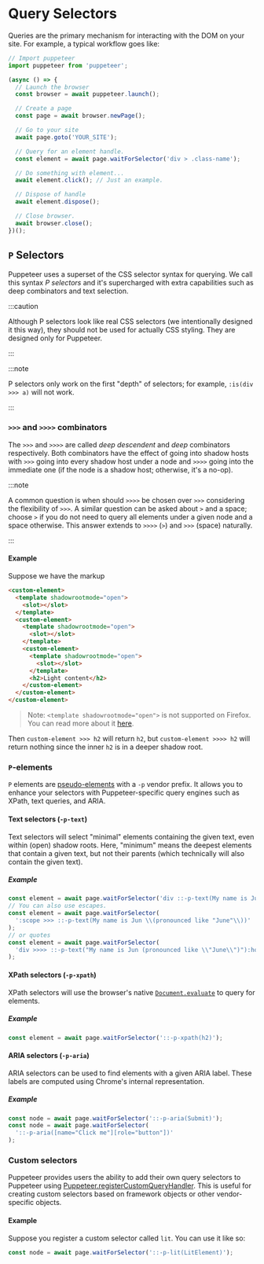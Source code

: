 # Query Selectors

Queries are the primary mechanism for interacting with the DOM on your site. For example, a typical workflow goes like:

```ts
// Import puppeteer
import puppeteer from 'puppeteer';

(async () => {
  // Launch the browser
  const browser = await puppeteer.launch();

  // Create a page
  const page = await browser.newPage();

  // Go to your site
  await page.goto('YOUR_SITE');

  // Query for an element handle.
  const element = await page.waitForSelector('div > .class-name');

  // Do something with element...
  await element.click(); // Just an example.

  // Dispose of handle
  await element.dispose();

  // Close browser.
  await browser.close();
})();
```

## `P` Selectors

Puppeteer uses a superset of the CSS selector syntax for querying. We call this syntax _P selectors_ and it's supercharged with extra capabilities such as deep combinators and text selection.

:::caution

Although P selectors look like real CSS selectors (we intentionally designed it this way), they should not be used for actually CSS styling. They are designed only for Puppeteer.

:::

:::note

P selectors only work on the first "depth" of selectors; for example, `:is(div >>> a)` will not work.

:::

### `>>>` and `>>>>` combinators

The `>>>` and `>>>>` are called _deep descendent_ and _deep_ combinators respectively. Both combinators have the effect of going into shadow hosts with `>>>` going into every shadow host under a node and `>>>>` going into the immediate one (if the node is a shadow host; otherwise, it's a no-op).

:::note

A common question is when should `>>>>` be chosen over `>>>` considering the flexibility of `>>>`. A similar question can be asked about `>` and a space; choose `>` if you do not need to query all elements under a given node and a space otherwise. This answer extends to `>>>>` (`>`) and `>>>` (space) naturally.

:::

#### Example

Suppose we have the markup

```html
<custom-element>
  <template shadowrootmode="open">
    <slot></slot>
  </template>
  <custom-element>
    <template shadowrootmode="open">
      <slot></slot>
    </template>
    <custom-element>
      <template shadowrootmode="open">
        <slot></slot>
      </template>
      <h2>Light content</h2>
    </custom-element>
  </custom-element>
</custom-element>
```

> Note: `<template shadowrootmode="open">` is not supported on Firefox.
> You can read more about it [here](https://developer.mozilla.org/en-US/docs/Web/HTML/Element/template#attributes).

Then `custom-element >>> h2` will return `h2`, but `custom-element >>>> h2` will return nothing since the inner `h2` is in a deeper shadow root.

### `P`-elements

`P` elements are [pseudo-elements](https://developer.mozilla.org/en-US/docs/Web/CSS/Pseudo-elements) with a `-p` vendor prefix. It allows you to enhance your selectors with Puppeteer-specific query engines such as XPath, text queries, and ARIA.

#### Text selectors (`-p-text`)

Text selectors will select "minimal" elements containing the given text, even within (open) shadow roots. Here, "minimum" means the deepest elements that contain a given text, but not their parents (which technically will also contain the given text).

##### Example

```ts
const element = await page.waitForSelector('div ::-p-text(My name is Jun)');
// You can also use escapes.
const element = await page.waitForSelector(
  ':scope >>> ::-p-text(My name is Jun \\(pronounced like "June"\\))'
);
// or quotes
const element = await page.waitForSelector(
  'div >>>> ::-p-text("My name is Jun (pronounced like \\"June\\")"):hover'
);
```

#### XPath selectors (`-p-xpath`)

XPath selectors will use the browser's native [`Document.evaluate`](https://developer.mozilla.org/en-US/docs/Web/API/Document/evaluate) to query for elements.

##### Example

```ts
const element = await page.waitForSelector('::-p-xpath(h2)');
```

#### ARIA selectors (`-p-aria`)

ARIA selectors can be used to find elements with a given ARIA label. These labels are computed using Chrome's internal representation.

##### Example

```ts
const node = await page.waitForSelector('::-p-aria(Submit)');
const node = await page.waitForSelector(
  '::-p-aria([name="Click me"][role="button"])'
);
```

### Custom selectors

Puppeteer provides users the ability to add their own query selectors to Puppeteer using [Puppeteer.registerCustomQueryHandler](../api/puppeteer.registercustomqueryhandler.md). This is useful for creating custom selectors based on framework objects or other vendor-specific objects.

#### Example

Suppose you register a custom selector called `lit`. You can use it like so:

```ts
const node = await page.waitForSelector('::-p-lit(LitElement)');
```
